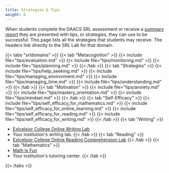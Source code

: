 ```yaml
---
title: Strategies & Tips
weight: 6
---
```


When students complete the DAACS SRL assessment or receive a [summary report](/advisors/summary_reports/) they are presented with tips, or strategies, they can use to be successful. This page lists all the strategies that students may receive. The headers link directly to the SRL Lab for that domain.


{{< tabs "srldomains" >}}
{{< tab "Metacognition" >}}
{{< include file="tips/evaluation.md" >}}
{{< include file="tips/monitoring.md" >}}
{{< include file="tips/planning.md" >}}
{{< /tab >}}
{{< tab "Strategies" >}}
{{< include file="tips/help_seeking.md" >}}
{{< include file="tips/managing_environment.md" >}}
{{< include file="tips/managing_time.md" >}}
{{< include file="tips/understanding.md" >}}
{{< /tab >}}
{{< tab "Motivation" >}}
{{< include file="tips/anxiety.md" >}}
{{< include file="tips/mastery_orientation.md" >}}
{{< include file="tips/mindset.md" >}}
{{< /tab >}}
{{< tab "Self-Efficacy" >}}
{{< include file="tips/self_efficacy_for_mathematics.md" >}}
{{< include file="tips/self_efficacy_for_online_learning.md" >}}
{{< include file="tips/self_efficacy_for_reading.md" >}}
{{< include file="tips/self_efficacy_for_writing.md" >}}
{{< /tab >}}
{{< tab "Writing" >}}
* [Exlcelsior College Online Writing Lab](https://owl.excelsior.edu)
* Your institution's writing lab.
{{< /tab >}}
{{< tab "Reading" >}}
* [Exlcelsior College Online Reading Comprehension Lab](https://owl.excelsior.edu/orc)
{{< /tab >}}
{{< tab "Mathematics" >}}
* [Math Is Fun](https://mathisfun.com)
* Your institution's tutoring center.
{{< /tab >}}

{{< /tabs >}}

